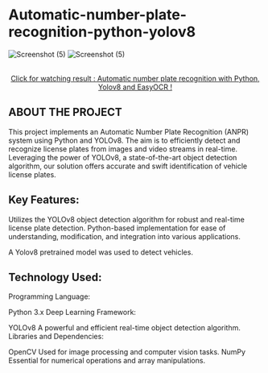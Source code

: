 # Automatic-number-plate-recognition-python-yolov8
![Screenshot (5)](https://github.com/sagarjha265/Automatic-Number-plate-recognition/assets/67288575/dab909bb-07be-4890-baa9-003ecdc7953d)
![Screenshot (5)](https://github.com/sagarjha265/Automatic-Number-plate-recognition/assets/67288575/71dfd02d-e1cf-4491-910b-d839a5297c37)
<p align="center">

<a href="https://drive.google.com/file/d/1_keQZ4mSfzdE4Kv2pTu-lgzryArhVLpM/view?usp=drive_link">
    </br>Click for watching result : Automatic number plate recognition with Python, Yolov8 and EasyOCR !
</a>
</p>

## ABOUT THE PROJECT
This project implements an Automatic Number Plate Recognition (ANPR) system using Python and YOLOv8. The aim is to efficiently detect and recognize license plates from images and video streams in real-time. Leveraging the power of YOLOv8, a state-of-the-art object detection algorithm, our solution offers accurate and swift identification of vehicle license plates.

## Key Features:

Utilizes the YOLOv8 object detection algorithm for robust and real-time license plate detection.
Python-based implementation for ease of understanding, modification, and integration into various applications.

A Yolov8 pretrained model was used to detect vehicles.


## Technology Used:

Programming Language:

Python 3.x
Deep Learning Framework:

YOLOv8
A powerful and efficient real-time object detection algorithm.
Libraries and Dependencies:

OpenCV
Used for image processing and computer vision tasks.
NumPy
Essential for numerical operations and array manipulations.
